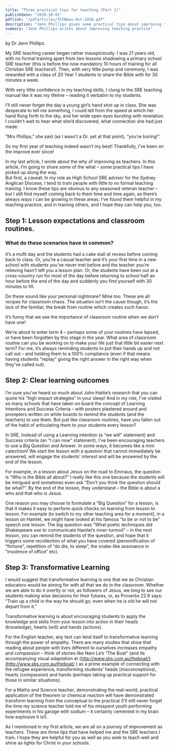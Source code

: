 ```yaml
---
title: "Three practical tips for teaching (Part 2)"
publishdate: "2020-10-01"
pdflink: "/pdfarticles/TCFNews-Oct-2020.pdf"
description: "Jenn Phillips gives some practical tips about improving teaching practise"
summary: "Jenn Phillips writes about improving teaching practise"
---
```

by Dr Jenn Phillips. 

My SRE teaching career began rather inauspiciously. I was 21 years old, with no formal training apart from two lessons shadowing a primary school SRE teacher (this is before the now mandatory 10 hours of training for all Christian SRE teachers!). Then, with very little pomp and ceremony, I was rewarded with a class of 20 Year 1 students to share the Bible with for 30 minutes a week. 

With very little confidence in my teaching skills, I clung to the SRE teaching manual like it was my lifeline – reading it verbatim to my students. 

I’ll still never forget the day a young girl’s hand shot up in class. She was desperate to tell me something, I could tell from the speed at which her hand flung forth to the sky, and her wide open eyes bursting with revelation. I couldn’t wait to hear what she’d discovered, what connection she had just made: 

“Mrs Phillips,” she said (as I wasn’t a Dr. yet at that point), “you’re boring!”. 

So my first year of teaching indeed wasn’t my best! Thankfully, I’ve been on the improve ever since! 

In my last article, I wrote about the why of improving as teachers. In this article, I’m going to share some of the what – some practical tips I have picked up along the way.  
But first, a caveat: In my role as High School SRE advisor for the Sydney Anglican Diocese, I tend to train people with little to no formal teaching training. I know these tips are obvious to any seasoned veteran teacher – but I still find myself coming back to them time and time again, as there’s always ways I can be growing in these areas. I’ve found them helpful in my teaching practice, and in training others, and I hope they can help you, too. 

## Step 1: Lesson expectations and classroom routines. 
### What do these scenarios have in common? 
 
It’s a mufti day and the students had a cake stall at recess before coming back to class. Or, you’re a casual teacher and it’s your first time in a new school with students you’ve never met before and the teacher you’re relieving hasn’t left you a lesson plan. Or, the students have been out at a cross-country run for most of the day before returning to school half an hour before the end of the day and suddenly you find yourself with 30 minutes to fill. 

Do these sound like your personal nightmare? Mine too. These are all recipes for classroom chaos. The situation isn’t the cause though, it’s the lack of the familiar, the break from routine which creates such havoc.  

It’s funny that we see the importance of classroom routine when we don’t have one! 

We’re about to enter term 4 – perhaps some of your routines have lapsed, or have been forgotten by this stage in the year. What area of classroom routine can you be working on to make your life just that little bit easier next term? For me, it’s always reminding students to put their hands up and not call out – and holding them to a 100% compliance (even if that means having students “replay” giving the right answer in the right way when they’ve called out). 

## Step 2: Clear learning outcomes  

I’m sure you’ve heard so much about John Hattie’s research that you can quote his “high impact strategies” in your sleep! And in my role, I’ve visited so many schools that have taken on board the concept of Learning Intentions and Success Criteria – with posters plastered around and prompters written on white boards to remind the students (and the teachers) to use them. 
But just like classroom routines, have you fallen out of the habit of articulating them to your students every lesson? 

In SRE, instead of using a Learning intention (a “we will” statement) and Success criteria 
(an “I can now” statement), I’ve been encouraging teachers to use a Big Question and Answer. In some ways, it becomes like a mini catechism! We start the lesson with a question that cannot immediately be answered, will engage the students’ interest and will be answered by the end of the lesson. 

For example, in a lesson about Jesus on the road to Emmaus, the question is “Who is the Bible all about?” I really like this one because the students will be intrigued and sometimes even ask “Don’t you think the question should be what?”. By the end of the lesson, they understand – the Bible is about a who and that who is Jesus. 

One reason you may choose to formulate a “Big Question” for a lesson, is that it makes it easy to perform quick checks on learning from lesson to lesson. For example (to switch to my other teaching area for a moment), in a lesson on Hamlet, we might have looked at his famous “to be or not to be” speech one lesson. The big question was “What poetic techniques did Shakespeare use to communicate Hamlet’s inner-turmoil” – in the next lesson, you can remind the students of the question, and hope that it triggers some recollection of what you have covered (personification of “fortune”, repetition of “do die, to sleep”, the snake-like assonance in “insolence of office” etc). 

## Step 3: Transformative Learning 

I would suggest that transformative learning is one that we as Christian educators would be aiming for with all that we do in the classroom. Whether we are able to do it overtly or not, as followers of Jesus, we long to see our students making wise decisions for their futures, or, as Proverbs 22:6 says: “Train up a child in the way he should go; even when he is old he will not depart from it.” 

Transformative learning is about encouraging students to apply the knowledge and skills from your lesson into action in their heads (knowledge), hearts (will) and hands (actions). 

For the English teacher, any text can lend itself to transformative learning through the power of empathy. There are many studies that show that reading about people with lives different to ourselves increases empathy and compassion – think of stories like Nam Le’s “The Boat” (and its accompanying visual adaptation at {http://www.sbs.com.au/theboat/}(http://www.sbs.com.au/theboat/ ) as a prime example of connecting with the refugee experience, transforming students’ heads (misconceptions), hearts (compassion) and hands (perhaps taking up practical support for those in similar situations). 

For a Maths and Science teacher, demonstrating the real-world, practical application of the theorem or chemical reaction will have demonstrated transform learning from the conceptual to the practical (I’ll still never forget the time my science teacher told me of his misspent youth performing experiments in his garage with sodium – it certainly cemented in my brain how explosive it is!). 

As I mentioned in my first article, we are all on a journey of improvement as teachers. These are three tips that have helped me and the SRE teachers I train. I hope they are helpful for you as well as you seek to teach well and shine as lights for Christ in your schools. 

